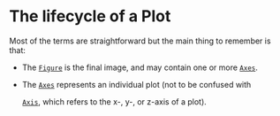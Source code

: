 # The lifecycle of a Plot

Most of the terms are straightforward but the main thing to remember is that:

- The [`Figure`](https://matplotlib.org/stable/api/figure_api.html#matplotlib.figure.Figure) is the final image, and may contain one or more [`Axes`](https://matplotlib.org/stable/api/_as_gen/matplotlib.axes.Axes.html#matplotlib.axes.Axes).

- The [`Axes`](https://matplotlib.org/stable/api/_as_gen/matplotlib.axes.Axes.html#matplotlib.axes.Axes) represents an individual plot (not to be confused with

  [`Axis`](https://matplotlib.org/stable/api/axis_api.html#matplotlib.axis.Axis), which refers to the x-, y-, or z-axis of a plot).

